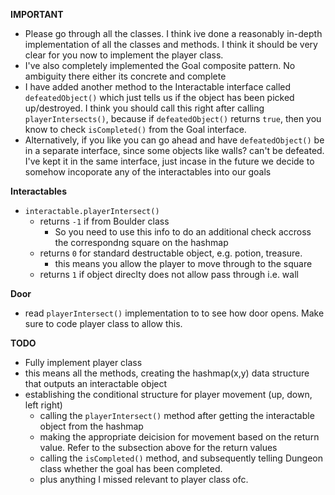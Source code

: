 **IMPORTANT**
- Please go through all the classes. I think ive done a reasonably in-depth implementation of all the classes and methods. I think it should be very clear for you now to implement the player class.
- I've also completely implemented the Goal composite pattern. No ambiguity there either its concrete and complete
- I have added another method to the Interactable interface called `defeatedObject()` which just tells us if the object has been picked up/destroyed. I think you should call this right after calling `playerIntersects()`, because if `defeatedObject()` returns `true`, then you know to check `isCompleted()` from the Goal interface.
- Alternatively, if you like you can go ahead and have `defeatedObject()` be in a separate interface, since some objects like walls? can't be defeated. I've kept it in the same interface, just incase in the future we decide to somehow incoporate any of the interactables into our goals

**Interactables**
- `interactable.playerIntersect()`
    - returns `-1` if from Boulder class
        - So you need to use this info to do an additional check accross the correspondng square on the hashmap
    - returns `0` for standard destructable object, e.g. potion, treasure.
        - this means you allow the player to move through to the square
    - returns `1` if object direclty does not allow pass through i.e. wall

**Door**
- read `playerIntersect()` implementation to to see how door opens. Make sure to code player class to allow this.


**TODO**

- Fully implement player class
- this means all the methods, creating the hashmap(x,y) data structure that outputs an interactable object
- establishing the conditional structure for player movement (up, down, left right)
    - calling the `playerIntersect()` method after getting the interactable object from the hashmap
    - making the appropriate deicision for movement based on the return value. Refer to the subsection above for the return values
    - calling the `isCompleted()` method, and subsequently telling Dungeon class whether the goal has been completed.
    - plus anything I missed relevant to player class ofc.
